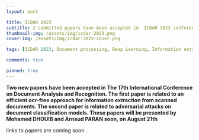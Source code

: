 ```yaml
---
layout: post

title: ICDAR 2023
subtitle: 2 submitted papers have been accepted in  ICDAR 2023 conference
thumbnail-img: /assets/img/icdar-2023.png
cover-img: /assets/img/icdar-2023-cover.png

tags: [ICDAR 2023, Document processing, Deep Learning, Information extraction, Adversarial attacks]

comments: true

pinned: true
---
```



**Two new papers have been accepted in The 17th International Conference on Document Analysis and Recognition. The first paper is related to an efficient ocr-free approach for information extraction from scanned documents. The second paper is related to adversarial attacks on document classification models. These papers will be presented by Mohamed DHOUIB and Arnaud PARAN soon, on August 21th**

links to papers are coming soon ..


